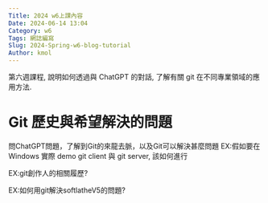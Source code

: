 ```yaml
---
Title: 2024 w6上課內容
Date: 2024-06-14 13:04
Category: w6
Tags: 網誌編寫
Slug: 2024-Spring-w6-blog-tutorial
Author: kmol
---
```


 第六週課程, 說明如何透過與 ChatGPT 的對話, 了解有關 git 在不同專業領域的應用方法.

<!-- PELICAN_END_SUMMARY -->

# Git 歷史與希望解決的問題
問ChatGPT問題，了解到Git的來龍去脈，以及Git可以解決甚麼問題
EX:假如要在 Windows 實際 demo git client 與 git server, 該如何進行 

EX:git創作人的相關履歷?

EX:如何用git解決softlatheV5的問題?